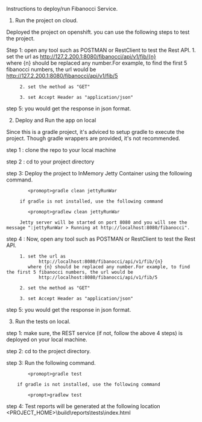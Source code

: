 
Instructions to deploy/run Fibanocci Service.

1. Run the project on cloud.

Deployed the project on openshift. you can use the following steps  to test the project.

Step 1: open any tool such as POSTMAN or RestClient to test the Rest API.
         1. set the url as 
         		http://127.2.200.1:8080/fibanocci/api/v1/fib/{n}  
         	where {n} should be replaced any number.For example, to find the first 5 fibanocci numbers, the url would be 
         		http://127.2.200.1:8080/fibanocci/api/v1/fib/5
         		
         2. set the method as "GET"
         
         3. set Accept Header as "application/json"
         
step 5: you would get the response in json format.

2. Deploy and Run the app on local 

Since this is a gradle project, it's adviced to setup gradle to execute the project. Though gradle wrappers are provided, it's not recommended.

step 1 : clone the repo to your local machine

step 2 : cd to your project directory

step 3:  Deploy the project to InMemory Jetty Container using the following command.
         
         	<promopt>gradle clean jettyRunWar
         	
         if gradle is not installed, use the following command
         	
         	<promopt>gradlew clean jettyRunWar
         
         Jetty server will be started on port 8080 and you will see the message ":jettyRunWar > Running at http://localhost:8080/fibanocci".
         
step 4 : Now, open any tool such as POSTMAN or RestClient to test the Rest API.
         
         1. set the url as 
         		http://localhost:8080/fibanocci/api/v1/fib/{n}  
         	where {n} should be replaced any number.For example, to find the first 5 fibanocci numbers, the url would be 
         		http://localhost:8080/fibanocci/api/v1/fib/5
         
         2. set the method as "GET"
         
         3. set Accept Header as "application/json"
         
step 5: you would get the response in json format.


3. Run the tests on local.
 
step 1: make sure, the REST service (if not, follow the above 4 steps) is deployed on your local machine.

step 2: cd to the project directory.

step 3: Run the following command.

        	<promopt>gradle test
        	
        if gradle is not installed, use the following command
        	
        	<prompt>gradlew test
step 4: Test reports will be generated at the following location  <PROJECT_HOME>\build\reports\tests\index.html
        